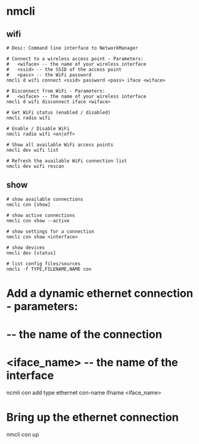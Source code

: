 # nmcli


## wifi

```
# Desc: Command line interface to NetworkManager

# Connect to a wireless access point - Parameters:
# 	<wiface> -- the name of your wireless interface
#	<ssid> -- the SSID of the access point
#	<pass> -- the WiFi password
nmcli d wifi connect <ssid> password <pass> iface <wiface>

# Disconnect from WiFi - Parameters:
#	<wiface> -- the name of your wireless interface
nmcli d wifi disconnect iface <wiface>

# Get WiFi status (enabled / disabled)
nmcli radio wifi

# Enable / Disable WiFi
nmcli radio wifi <on|off>

# Show all available WiFi access points
nmcli dev wifi list

# Refresh the available WiFi connection list
nmcli dev wifi rescan
```


## show

```
# show available connections
nmcli con [show]

# show active connections
nmcli con show --active

# show settings for a connection
nmcli con show <interface>

# show devices
nmcli dev [status]

# list config files/sources
nmcli -f TYPE,FILENAME,NAME con
```

# Add a dynamic ethernet connection - parameters:
#	<name> -- the name of the connection
#	<iface_name> -- the name of the interface
ncmli con add type ethernet con-name <name> ifname <iface_name>

# Bring up the ethernet connection
nmcli con up <name>

